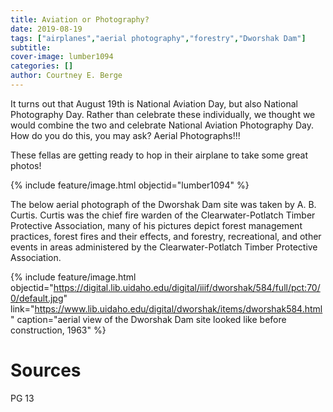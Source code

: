 ```yaml
---
title: Aviation or Photography?
date: 2019-08-19
tags: ["airplanes","aerial photography","forestry","Dworshak Dam"]
subtitle: 
cover-image: lumber1094
categories: []
author: Courtney E. Berge
---
```


It turns out that August 19th is National Aviation Day, but also National Photography Day. Rather than celebrate these individually, we thought we would combine the two and celebrate National Aviation Photography Day. How do you do this, you may ask? Aerial Photographs!!!

These fellas are getting ready to hop in their airplane to take some great photos!

{% include feature/image.html objectid="lumber1094" %}

The below aerial photograph of the Dworshak Dam site was taken by A. B. Curtis. Curtis was the chief fire warden of the Clearwater-Potlatch Timber Protective Association, many of his pictures depict forest management practices, forest fires and their effects, and forestry, recreational, and other events in areas administered by the Clearwater-Potlatch Timber Protective Association.

{% include feature/image.html objectid="https://digital.lib.uidaho.edu/digital/iiif/dworshak/584/full/pct:70/0/default.jpg" link="https://www.lib.uidaho.edu/digital/dworshak/items/dworshak584.html" caption="aerial view of the Dworshak Dam site looked like before construction, 1963" %}

# Sources

PG 13